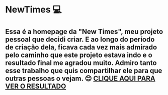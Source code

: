 # NewTimes :computer: 
## Essa é a homepage da "New Times", meu projeto pessoal que decidi criar. E ao longo do período de criação dela, ficava cada vez mais admirado pelo caminho que este projeto estava indo e o resultado final me agradou muito. Admiro tanto esse trabalho que quis compartilhar ele para que outras pessoas o vejam. 😊 <a href="https://iamthiagoo.github.io/NewTimes-HomePage/">CLIQUE AQUI PARA VER O RESULTADO </a>
